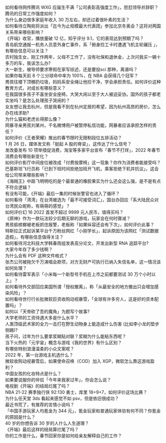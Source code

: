 如何看待网传腾讯 WXG 应届生不满「公司表彰高强度工作」，怒怼领导并辞职？腾讯的日常工作强度如何？  
为什么身边很多家庭年收入 30 万左右，却还过着很朴素的生活？  
如何看待立陶宛将派出「迄今为止规模最大代表团」参加北京冬奥会？这将对两国关系带来哪些影响？  
《开端》收官，播放量破 12 亿，知乎评分 9.1，它的表现达到预期了吗？  
青岛航空通报一机务人员意外身亡事件，系「俯身捡工卡时遭遇飞机主轮碾压 」，有哪些信息可以关注？  
农村独生女，刚工作两年，父母不工作了，没有社保和退休金，上次问我买一辆十多万的车，我该怎么办?  
大一新生，被导师要求寒假在家写综述，还是要投sci 那种，离谱吗？  
如果你每天前 8 个三分球命中率为 100%，在 NBA 会获得几个冠军？  
男孩往楼下顶棚扔垃圾，妈妈系安全绳让他捡干净，学会承担责任。如何评价这种教育方式，对成长有哪些意义？  
在我国很多孩子不喜坐安全座椅，大哭大闹以至于大人被迫妥协。国外的孩子都老实坐吗？是怎么处理孩子哭闹的？  
女友想让我去杭州，但是我看不到在杭州定居的希望，因为杭州高昂的房价，怎么办在线求助?  
为什么猫和老虎长得那么像？  
网暴寻亲男孩刘某州，千名微博用户被暂停私信功能，网暴者应该承担怎样的责任？  
如何评价《王者荣耀》推出的春节限时无限制段位五排活动？  
1 月 26 日，媒体发文称「挺起 A 股的脊梁」，这传达了什么信号？  
发改委发布 10 项举措促消费，淘宝等多家平台宣布「春节不打烊」，2022 年春节消费会有哪些新变化？  
如何评价影厅中间座位被改成「付费按摩椅」这一现象？你作为消费者能接受吗？  
巴基斯坦飞行员称「已到下班时间拒绝加班开飞机，乘客拒绝下机并抗议」，这会给公司带来哪些影响？  
《海贼王》中路飞明明吃的是个最普通的橡胶果实为什么还会这么强，是不是有点不符合逻辑？  
有没有可能，《开端》最后一集的时候张警官也进入了循环？  
如何看待「湾湾」在台湾被选为「最不可接受词汇」，国台办回应「系大陆民众对台湾民众昵称，有萌萌的感觉」？  
如何评价幻 16 2022 首发不超过 9999 元人民币，值得买吗？  
《原神》作为一款玩法较少后期无聊的游戏，玩家会在何时骤减？  
男孩偷槟榔被老板抓住报警，老板称「如果纵容还会有下次」，如何评价此事？  
特斯拉正式起诉某平台千万粉丝网红「小刚学长」，起诉原因为该网红「测试数据造假」，有哪些信息值得关注？  
如何看待河北科技大学韩春雨组发表高分论文，开发出新型 RNA 追踪平台?  
大家今年存了多少钱啊？  
为什么会有 PDF 这种文件格式？  
张杰公司被拖欠千万演唱会款项，对方无财产可执行已纳入失信名单，这一情况该如何处理？  
如何看待雷军表示「小米每一个新型号手机在上市之前都要测试 30 万个小时以上」？  
如何看待外交部回应美国所谓「授权撤离」，称「从最安全的地方撤出只会增加感染风险」？  
如何看待世行行长批微软巨资收购动视暴雪，「全球有许多穷人，这是好的资本配置吗」？  
如何以「天帝砍了吾的魔角」为题写个故事?  
大学老师的工资待遇大多是什么水平？  
人类顶级武术家的全力一击打在野生动物身上能造成什么伤害 (比如李小龙的垫步侧踢)?  
孩子问，过年为什么要拿浆糊贴对联？浆糊为什么能粘东西呢？  
当下火热的「元宇宙」概念与游戏《我的世界》有什么区别？  
有哪些特别浪漫温柔的小众文案呢？  
2022 年，第一台游戏主机选什么？  
微软收购动视暴雪后，如果使命召唤（COD）加入 XGP，微软怎么靠这游戏盈利？  
中国女孩的化妆特点是什么？  
如果要说服你的伴侣「今年来我家过年」，你会怎么说？  
电视剧《开端》的结局烂尾了吗？  
NBA 21-22 赛季独行侠 92:130 勇士，库里 18+9+7，如何评价这场比赛？  
为什么任天堂 3ds 看起来感觉不如 psv，但是依旧很成功？  
最近书荒了，有推荐的言情小说吗？  
「中国手游玩家人均氪金为 344 元」，氪金玩家和普通玩家体验有何不同？你氪金的原因是什么？  
40 岁的你想告诉 30 岁的人什么人生道理？  
《开端》最后这样的结局算烂尾了吗？  
你的工作是什么，春节回家你是如何给亲友解释自己的工作？  

